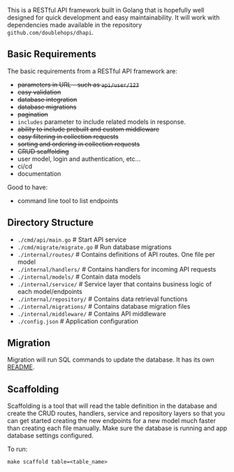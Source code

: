 This is a RESTful API framework built in Golang that is hopefully well designed for
quick development and easy maintainability. It will work with dependencies made 
available in the repository `github.com/doublehops/dhapi`.

## Basic Requirements
The basic requirements from a RESTful API framework are:
- ~~parameters in URL - such as `api/user/123`~~
- ~~easy validation~~
- ~~database integration~~
- ~~database migrations~~
- ~~pagination~~
- `includes` parameter to include related models in response. 
- ~~ability to include prebuilt and custom middleware~~
- ~~easy filtering in collection requests~~
- ~~sorting and ordering in collection requests~~
- ~~CRUD scaffolding~~
- user model, login and authentication, etc...
- ci/cd
- documentation

Good to have:
- command line tool to list endpoints

## Directory Structure
- `./cmd/api/main.go` # Start API service
- `./cmd/migrate/migrate.go` # Run database migrations
- `./internal/routes/` # Contains definitions of API routes. One file per model
- `./internal/handlers/` # Contains handlers for incoming API requests
- `./internal/models/` # Contain data models
- `./internal/service/` # Service layer that contains business logic of each model/endpoints
- `./internal/repository/` # Contains data retrieval functions
- `./internal/migrations/` # Contains database migration files
- `./internal/middleware/` # Contains API middleware
- `./config.json` # Application configuration

## Migration
Migration will run SQL commands to update the database. It has its own [README](README_MIGRATION.md).

## Scaffolding
Scaffolding is a tool that will read the table definition in the database and create the CRUD routes, handlers, service and
repository layers so that you can get started creating the new endpoints for a new model much faster than creating each file manually.
Make sure the database is running and app database settings configured.

To run:
```
make scaffold table=<table_name>
```

